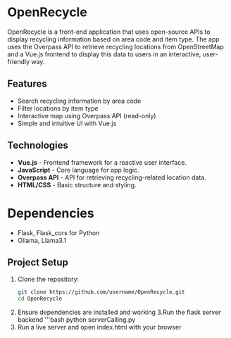 # OpenRecycle

OpenRecycle is a front-end application that uses open-source APIs to display recycling information based on area code and item type. The app uses the Overpass API to retrieve recycling locations from OpenStreetMap and a Vue.js frontend to display this data to users in an interactive, user-friendly way.

## Features

- Search recycling information by area code
- Filter locations by item type
- Interactive map using Overpass API (read-only)
- Simple and intuitive UI with Vue.js

## Technologies

- **Vue.js** - Frontend framework for a reactive user interface.
- **JavaScript** - Core language for app logic.
- **Overpass API** - API for retrieving recycling-related location data.
- **HTML/CSS** - Basic structure and styling.

# Dependencies
- Flask, Flask_cors for Python
- Ollama, Llama3.1

## Project Setup

1. Clone the repository:
   ```bash
   git clone https://github.com/username/OpenRecycle.git
   cd OpenRecycle
2. Ensure dependencies are installed and working
3.Run the flask server backend
   '''bash
   python serverCalling.py
5. Run a live server and open index.html with your browser
